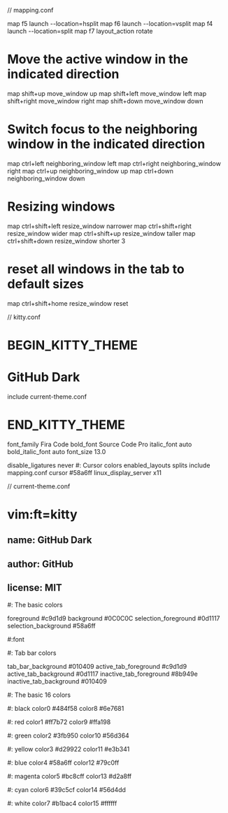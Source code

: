 // mapping.conf 

map f5 launch --location=hsplit
map f6 launch --location=vsplit
map f4 launch --location=split
map f7 layout_action rotate

# Move the active window in the indicated direction
map shift+up move_window up
map shift+left move_window left
map shift+right move_window right
map shift+down move_window down

# Switch focus to the neighboring window in the indicated direction
map ctrl+left neighboring_window left
map ctrl+right neighboring_window right
map ctrl+up neighboring_window up
map ctrl+down neighboring_window down

# Resizing windows
map ctrl+shift+left resize_window narrower
map ctrl+shift+right resize_window wider
map ctrl+shift+up resize_window taller
map ctrl+shift+down resize_window shorter 3
# reset all windows in the tab to default sizes
map ctrl+shift+home resize_window reset



// kitty.conf 

# BEGIN_KITTY_THEME
# GitHub Dark
include current-theme.conf
# END_KITTY_THEME

font_family       Fira Code
bold_font         Source Code Pro
italic_font       auto
bold_italic_font  auto
font_size         13.0

disable_ligatures never
#: Cursor colors
enabled_layouts splits
include mapping.conf
cursor #58a6ff
linux_display_server x11


// current-theme.conf

# vim:ft=kitty

## name: GitHub Dark
## author: GitHub
## license: MIT

#: The basic colors

foreground #c9d1d9
background #0C0C0C
selection_foreground #0d1117
selection_background #58a6ff

#:font



#: Tab bar colors

tab_bar_background #010409
active_tab_foreground #c9d1d9
active_tab_background #0d1117
inactive_tab_foreground #8b949e
inactive_tab_background #010409


#: The basic 16 colors

#: black
color0 #484f58
color8 #6e7681

#: red
color1 #ff7b72
color9 #ffa198

#: green
color2 #3fb950
color10 #56d364

#: yellow
color3 #d29922
color11 #e3b341

#: blue
color4 #58a6ff
color12 #79c0ff

#: magenta
color5 #bc8cff
color13 #d2a8ff

#: cyan
color6 #39c5cf
color14 #56d4dd

#: white
color7 #b1bac4
color15 #ffffff





